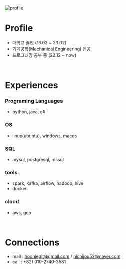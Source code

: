 ![profile](https://github.com/hooniegit/hooniegit/assets/130134750/01149229-2d5a-4f4f-84d3-80ef6447368e)

# Profile
- 대학교 졸업 (16.02 ~ 23.02)
- 기계공학(Mechanical Engineering) 전공
- 프로그래밍 공부 중 (22.12 ~ now)
<br>

# Experiences
### Programing Languages
- python, java, c#

### OS
- linux(ubuntu), windows, macos

### SQL
- mysql, postgresql, mssql

### tools
- spark, kafka, airflow, hadoop, hive
- docker

### cloud
- aws, gcp
<br>

# Connections
- mail : hooniegit@gmail.com / nichijou52@naver.com
- call : +82) 010-2740-3581
